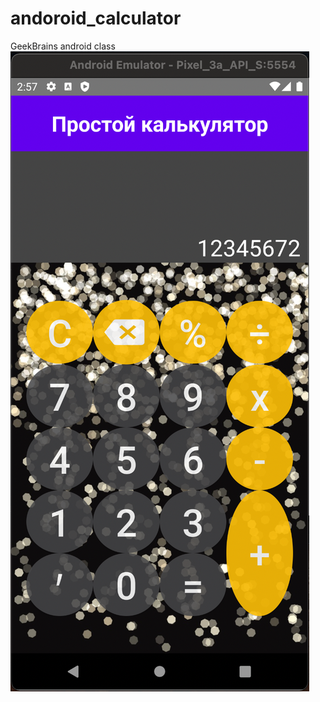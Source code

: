 # andoroid_calculator
GeekBrains android class
<br>
![alt text](screenshot1.png "screenshot of app")
